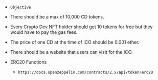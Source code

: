 - `Objective`
- There should be a max of 10,000 CD tokens.
- Every Crypto Dev NFT holder should get 10 tokens for free but they would have to pay the gas fees.
- The price of one CD at the time of ICO should be 0.001 ether.
- There should be a website that users can visit for the ICO.

- ERC20 Functions 
    - `https://docs.openzeppelin.com/contracts/2.x/api/token/erc20`